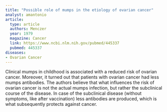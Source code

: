 ```yaml
---
title: "Possible role of mumps in the etiology of ovarian cancer"
analyst: amantonio
article:
  type: article
  authors: Menczer
  year: 1979
  magazine: Cancer
  link: https://www.ncbi.nlm.nih.gov/pubmed/445337
  pubmed: 445337
diseases:
- Ovarian Cancer
---
```


Clinical mumps in childhood is associated with a reduced risk of ovarian cancer. Moreover, it turned out that patients with ovarian cancer had less mumps antibodies.
The authors believe that what influences the risk of ovarian cancer is not the actual mumps infection, but rather the subclinical course of the disease. In case of the subclinical disease (without symptoms, like after vaccination) less antibodies are produced, which is what subsequently protects against cancer.
